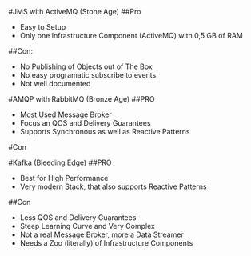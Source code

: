 #JMS with ActiveMQ (Stone Age)
##Pro
- Easy to Setup
- Only one Infrastructure Component (ActiveMQ) with 0,5 GB of RAM

##Con:
- No Publishing of Objects out of The Box
- No easy programatic subscribe to events
- Not well documented

#AMQP with RabbitMQ (Bronze Age)
##PRO
- Most Used Message Broker
- Focus an QOS and Delivery Guarantees
- Supports Synchronous as well as Reactive Patterns

#Con


#Kafka (Bleeding Edge)
##PRO
- Best for High Performance
- Very modern Stack, that also supports Reactive Patterns

##Con
- Less QOS and Delivery Guarantees
- Steep Learning Curve and Very Complex
- Not a real Message Broker, more a Data Streamer
- Needs a Zoo (literally) of Infrastructure Components

